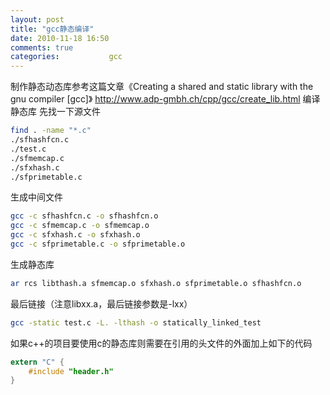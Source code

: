 ```yaml
---
layout: post
title: "gcc静态编译"
date: 2010-11-18 16:50
comments: true
categories:           gcc
---
```

制作静态动态库参考这篇文章《Creating a shared and static library with the gnu compiler [gcc]》
http://www.adp-gmbh.ch/cpp/gcc/create_lib.html
编译静态库
先找一下源文件
```bash
find . -name "*.c"
./sfhashfcn.c
./test.c
./sfmemcap.c
./sfxhash.c
./sfprimetable.c
```
生成中间文件
```bash
gcc -c sfhashfcn.c -o sfhashfcn.o
gcc -c sfmemcap.c -o sfmemcap.o
gcc -c sfxhash.c -o sfxhash.o
gcc -c sfprimetable.c -o sfprimetable.o
```
生成静态库
```bash
ar rcs libthash.a sfmemcap.o sfxhash.o sfprimetable.o sfhashfcn.o
```
最后链接（注意libxx.a，最后链接参数是-lxx）
```bash
gcc -static test.c -L. -lthash -o statically_linked_test
```

如果c++的项目要使用c的静态库则需要在引用的头文件的外面加上如下的代码
```c
extern "C" {
    #include "header.h"
}
```